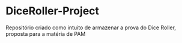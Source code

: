 # DiceRoller-Project
Repositório criado como intuito de armazenar a prova do Dice Roller, proposta para a matéria de PAM
